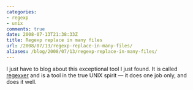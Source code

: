 ```yaml
---
categories:
- regexp
- unix
comments: true
date: 2008-07-13T21:38:33Z
title: Regexp replace in many files
url: /2008/07/13/regexp-replace-in-many-files/
aliases: /blog/2008/07/13/regexp-replace-in-many-files/
---
```


I just have to blog about this exceptional tool I just found.  It is
called [regexxer](apt://regexxer) and is a tool in the true UNIX spirit
— it does one job only, and does it well.
